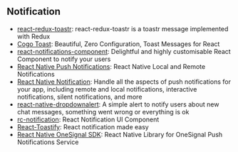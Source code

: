 ## Notification

- [react-redux-toastr](https://github.com/diegoddox/react-redux-toastr): react-redux-toastr is a toastr message implemented with Redux
- [Cogo Toast](https://github.com/Cogoport/cogo-toast): Beautiful, Zero Configuration, Toast Messages for React
- [react-notifications-component](https://github.com/teodosii/react-notifications-component): Delightful and highly customisable React Component to notify your users
- [React Native Push Notifications](https://github.com/zo0r/react-native-push-notification): React Native Local and Remote Notifications
- [React Native Notification](https://github.com/wix/react-native-notifications): Handle all the aspects of push notifications for your app, including remote and local notifications, interactive notifications, silent notifications, and more
- [react-native-dropdownalert](https://github.com/testshallpass/react-native-dropdownalert): A simple alert to notify users about new chat messages, something went wrong or everything is ok
- [rc-notification](https://github.com/react-component/notification): React Notification UI Component
- [React-Toastify](https://github.com/fkhadra/react-toastify): React notification made easy
- [React Native OneSignal SDK](https://github.com/geektimecoil/react-native-onesignal): React Native Library for OneSignal Push Notifications Service
